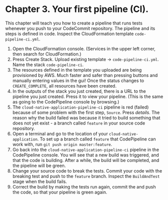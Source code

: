 # Chapter 3. Your first pipeline (CI).

This chapter will teach you how to create a pipeline that runs tests whenever you push to your CodeCommit repository.
The pipeline and its steps is defined in code. Inspect the CloudFormation template `code-pipeline-ci.yml`. 

1. Open the CloudFormation console. (Services in the upper left corner, then search for CloudFormation.)
2. Press Create Stack. Upload existing template -> `code-pipeline-ci.yml`. Name the stack `code-pipeline-ci`.
3. The resources defined in the template you uploaded are being provisioned by AWS. Much faster and safer than pressing buttons and manually entering values in the gui! Once the status changes to `CREATE_COMPLETE`, all resources have been created.
4. In the outputs of the stack you just created, there is a URL to the pipeline you just created. Press it to view your pipeline. (This is the same as going to the CodePipeline console by browsing.)
5. The `cloud-native-application-pipeline-ci` pipeline is red (failed) because of some problem with the first step, `Source`. Press *details*. The reason why the build failed was because it tried to build something that does not yet exist - a branch called `feature` in your source code repository.
6. Open a terminal and go to the location of your `cloud-native-application`. To set up a branch called `feature` that CodePipeline can work with, run `git push origin master:feature`.
7. Go back into the `cloud-native-application-pipeline-ci` pipeline in the CodePipeline console. You will see that a new build was triggered, and that the code is building. After a while, the build will be completed, and the pipeline will be green.
8. Change your source code to break the tests. Commit your code with the breaking test and push to the `feature` branch. Inspect the `BuildAndTest` stage when the build fails.
9. Correct the build by making the tests run again, commit the and push the code, so that your pipeline is green again.
